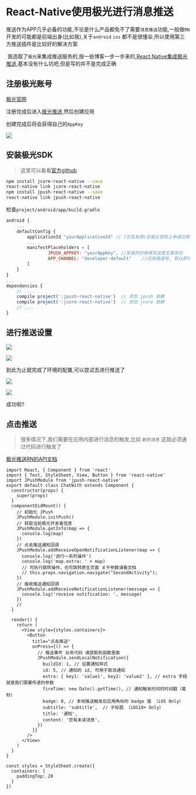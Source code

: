 # React-Native使用极光进行消息推送

推送作为APP几乎必备的功能,不论是什么产品都免不了需要`消息推送`功能,一般做`RN`开发的可能都是前端出身(比如我),关于`android` `ios` 都不是很懂😫,所以使用第三方推送插件是比较好的解决方案

​	我选取了`极光`来集成推送服务的,按一些博客一步一步来的,[React Native集成极光推送](https://blog.csdn.net/xiangzhihong8/article/details/80734865),基本没有什么坑吧,但是写的并不是完成正确

## 注册极光账号

[极光官网](https://www.jiguang.cn/push)

注册完成后进入[极光推送](https://www.jiguang.cn/dev/#/app/list#dev),然后创建应用

创建完成后将会获得自己的`AppKey`

![](http://www.vkcyan.top/FnqdqP-AEzaBDAzX_ot1IHtGoe84.png)



## 安装极光SDK

> 这里可以看看[官方github](https://github.com/jpush/jpush-react-native)

```bash
npm install jcore-react-native --save 
react-native link jcore-react-native
npm install jpush-react-native --save 
react-native link jpush-react-native
```

检查`project/android/app/build.gradle`

```js
android {
    ...
    defaultConfig {
        applicationId "yourApplicationId" // (包名有用)在极光官网上申请应用时填写的包名
        ...
        manifestPlaceholders = [
                JPUSH_APPKEY: "yourAppKey", //安装的时候填写这里无需改动
                APP_CHANNEL: "developer-default"    //应用渠道号, 默认即可
        ]
    }
}
...
dependencies {
	// ....
    compile project(':jpush-react-native')  // 添加 jpush 依赖
    compile project(':jcore-react-native')  // 添加 jcore 依赖
    // ....
}
```



## 进行推送设置

![](http://www.vkcyan.top/Fo6u87wRd9aZd9sVMfRF_D2OeVub.png)

![](http://www.vkcyan.top/Fqh-J7v6H8WsYWrJOU8ZEC_0ITxa.png)

到此为止就完成了环境的配置,可以尝试去进行推送了

![](http://www.vkcyan.top/FslcOg4XH5rmPOxs-CkxMWp5la45.png)

![](http://www.vkcyan.top/FrFcWl86wsAvnOlhdrbMmWbiIQd7.png)

成功啦!!



## 点击推送

> 很多情况下,我们需要在应用内部进行消息的触发,比如 `新的消息` 这就必须通过代码进行触发了 

[极光推送RN的API文档](https://github.com/jpush/jpush-react-native/blob/master/documents/api.md)


```react
import React, { Component } from 'react'
import { Text, StyleSheet, View, Button } from 'react-native'
import JPushModule from 'jpush-react-native'
export default class ChatWith extends Component {
  constructor(props) {
    super(props)
  }
  componentDidMount() {
    // 初始化 JPush
    JPushModule.initPush()
	// 获取当前极光开发者信息
    JPushModule.getInfo(map => {
      console.log(map)
    })
    // 点击推送通知回调
    JPushModule.addReceiveOpenNotificationListener(map => {
      console.log('进行一系列操作')
      console.log('map.extra: ' + map)
      // 可执行跳转操作，也可跳转原生页面 关于参数请看文档
      // this.props.navigation.navigate("SecondActivity");
    })
    // 接收推送通知回调
    JPushModule.addReceiveNotificationListener(message => {
      console.log('receive notification: ', message)
    })
    //
  }

  render() {
    return (
      <View style={styles.containers}>
        <Button
          title="点击推送"
          onPress={() => {
            // 推送事件 业务代码 请提取到函数里面    
            JPushModule.sendLocalNotification({
              buildId: 1, // 设置通知样式
              id: 5, // 通知的 id, 可用于取消通知
              extra: { key1: 'value1', key2: 'value2' }, // extra 字段 就是我们需要传递的参数
              fireTime: new Date().getTime(), // 通知触发时间的时间戳（毫秒）
              badge: 8, // 本地推送触发后应用角标的 badge 值 （iOS Only）
              subtitle: 'subtitle',  // 子标题 （iOS10+ Only）
              title: '通知',
              content: '您有未读消息',
            })
          }}
        />
      </View>
    )
  }
}

const styles = StyleSheet.create({
  containers: {
    paddingTop: 20
  }
})
```

